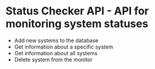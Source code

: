 # Status Checker API - API for monitoring system statuses

* Add new systems to the database
* Get information about a specific system
* Get information about all systems 
* Delete system from the monitor

